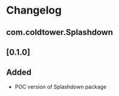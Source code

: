 # Changelog 
## com.coldtower.Splashdown


## [0.1.0]
## Added
- POC version of Splashdown package


